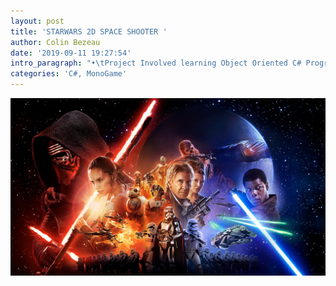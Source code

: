 ```yaml
---
layout: post
title: 'STARWARS 2D SPACE SHOOTER '
author: Colin Bezeau
date: '2019-09-11 19:27:54'
intro_paragraph: "•\tProject Involved learning Object Oriented C# Programming Concepts and MonoGame"
categories: 'C#, MonoGame'
---
```

![Star Wars](/assets/img/uploads/star-wars.jpg)
